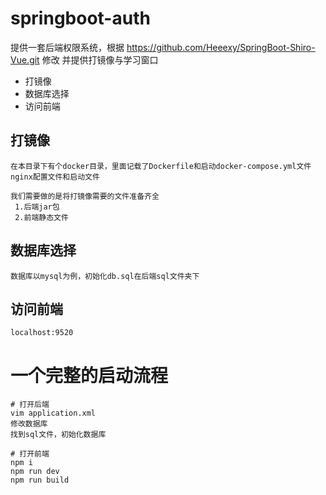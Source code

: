 # springboot-auth
提供一套后端权限系统，根据 https://github.com/Heeexy/SpringBoot-Shiro-Vue.git 修改
并提供打镜像与学习窗口



- 打镜像
- 数据库选择
- 访问前端

## 打镜像
  ```
  在本目录下有个docker目录，里面记载了Dockerfile和启动docker-compose.yml文件
  nginx配置文件和启动文件
  
  我们需要做的是将打镜像需要的文件准备齐全
   1.后端jar包
   2.前端静态文件
  ```
## 数据库选择
  ```
  数据库以mysql为例，初始化db.sql在后端sql文件夹下
  ```
## 访问前端
   ```
   localhost:9520
   ```



# 一个完整的启动流程
```shell
# 打开后端
vim application.xml
修改数据库
找到sql文件，初始化数据库

# 打开前端
npm i
npm run dev
npm run build
```